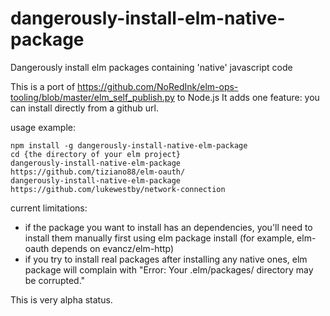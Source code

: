 # dangerously-install-elm-native-package
Dangerously install elm packages containing 'native' javascript code

This is a port of https://github.com/NoRedInk/elm-ops-tooling/blob/master/elm_self_publish.py to Node.js
It adds one feature: you can install directly from a github url.

usage example:
```
npm install -g dangerously-install-native-elm-package
cd {the directory of your elm project}
dangerously-install-native-elm-package https://github.com/tiziano88/elm-oauth/
dangerously-install-native-elm-package https://github.com/lukewestby/network-connection
```

current limitations:

- if the package you want to install has an dependencies, you'll need to install them manually first using elm package install (for example, elm-oauth depends on evancz/elm-http)
- if you try to install real packages after installing any native ones, elm package will complain with "Error: Your .elm/packages/ directory may be corrupted."

This is very alpha status.

